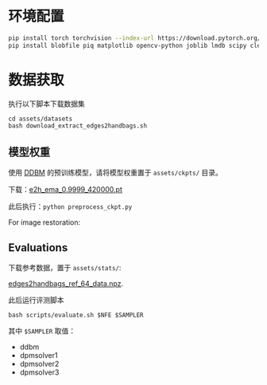# 环境配置

```sh
pip install torch torchvision --index-url https://download.pytorch.org/whl/cu121
pip install blobfile piq matplotlib opencv-python joblib lmdb scipy clean-fid easydict torchmetrics rich ipdb wandb
```

# 数据获取
执行以下脚本下载数据集
```
cd assets/datasets
bash download_extract_edges2handbags.sh
```

## 模型权重
使用  [DDBM](https://github.com/alexzhou907/DDBM) 的预训练模型，请将模型权重置于  `assets/ckpts/` 目录。

下载：[e2h_ema_0.9999_420000.pt](https://huggingface.co/alexzhou907/DDBM/resolve/main/e2h_ema_0.9999_420000.pt)

此后执行：`python preprocess_ckpt.py` 

For image restoration:

## Evaluations

下载参考数据，置于 `assets/stats/`:

[edges2handbags_ref_64_data.npz](https://huggingface.co/alexzhou907/DDBM/resolve/main/edges2handbags_ref_64_data.npz).

此后运行评测脚本

```
bash scripts/evaluate.sh $NFE $SAMPLER
```

其中 `$SAMPLER` 取值：
- ddbm
- dpmsolver1
- dpmsolver2
- dpmsolver3